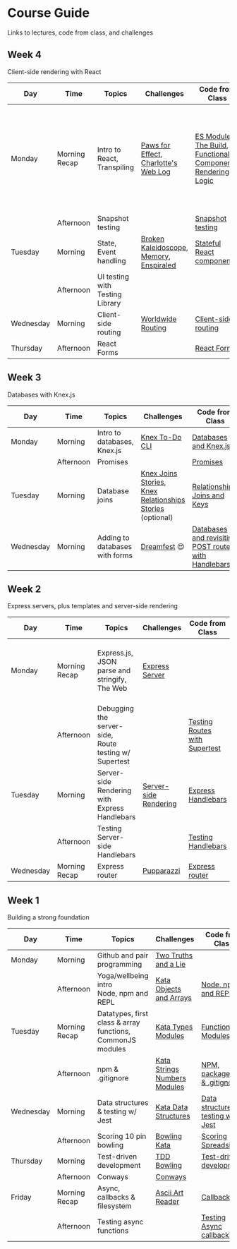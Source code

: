 # Course Guide
Links to lectures, code from class, and challenges

## Week 4
Client-side rendering with React

| Day       | Time              | Topics                                                                  | Challenges                                                                                              | Code from Class                                                                                           | Video Lectures                                                                                                                                                                                                                                                                                                                                                                                    |
| --------- | ----------------- | ----------------------------------------------------------------------- | ------------------------------------------------------------------------------------------------------- |---------------------------------------------------------------------------------------------------------- | ----------------------------------------------------- | 
| Monday    | Morning Recap          | Intro to React,<br> Transpiling| [Paws for Effect](https://github.com/horoeka-2021/react-paws-for-effect?organization=horoeka-2021&organization=horoeka-2021),<br> [Charlotte's Web Log](https://github.com/horoeka-2021/charlottes-web-log?organization=horoeka-2021&organization=horoeka-2021)                                             | [ES Modules](https://github.com/horoeka-2021/video-lectures/tree/main/react/import-export),<br> [The Build](https://github.com/horoeka-2021/video-lectures/tree/main/react/building),<br> [Functional Components](https://github.com/horoeka-2021/video-lectures/tree/main/react/components-props),<br> [Rendering Logic](https://github.com/horoeka-2021/video-lectures/tree/main/react/rendering-logic)                | [Web Architecture](https://www.youtube.com/watch?v=jf4v1bpuph0&list=PL_AE4CqTqcwIzLS7JDbYprcQ6Kwd8pjM-&index=25&t=13s),<br> [The Virtual DOM](https://www.youtube.com/watch?v=TigsO8_qw1c&list=PL_AE4CqTqcwIzLS7JDbYprcQ6Kwd8pjM-&index=25),<br> [ES Modules](https://www.youtube.com/watch?v=DXOl6Z7-mNo&list=PL_AE4CqTqcwIzLS7JDbYprcQ6Kwd8pjM-&index=26),<br> [React Build with Webpack](https://www.youtube.com/watch?v=w2XzhnOHx9I&list=PL_AE4CqTqcwIzLS7JDbYprcQ6Kwd8pjM-&index=27),<br> [Functional Components](https://www.youtube.com/watch?v=Z1dV9ZwhrXo&list=PL_AE4CqTqcwIzLS7JDbYprcQ6Kwd8pjM-&index=28),<br> [Rendering Logic](https://www.youtube.com/watch?v=qRc1pjJ5fMw&list=PL_AE4CqTqcwIzLS7JDbYprcQ6Kwd8pjM-&index=29)         |
||Afternoon|Snapshot testing||[Snapshot testing](https://github.com/horoeka-2021/code-from-class/tree/main/week4/mon-pm)|[Snapshot testing](https://www.youtube.com/watch?v=O8km4LwJWE0&list=PL_AE4CqTqcwIzLS7JDbYprcQ6Kwd8pjM-&index=30)|
|Tuesday|Morning|State,<br> Event handling|[Broken Kaleidoscope](https://github.com/horoeka-2021/broken-kaleidoscope),<br> [Memory](https://github.com/horoeka-2021/memory),<br> [Enspiraled](https://github.com/horoeka-2021/enspiraled)|[Stateful React components](https://github.com/horoeka-2021/code-from-class/tree/main/week4/tue-am)|[Stateful React components](https://www.youtube.com/watch?v=LRggoccknno&list=PL_AE4CqTqcwIzLS7JDbYprcQ6Kwd8pjM-&index=32)|
||Afternoon|UI testing with Testing Library|||[UI testing](https://www.youtube.com/watch?v=eoDq5XUWyK8&list=PL_AE4CqTqcwIzLS7JDbYprcQ6Kwd8pjM-&index=33)|
|Wednesday |Morning |Client-side routing |[Worldwide Routing](https://github.com/horoeka-2021/worldwide-routing) |[Client-side routing](https://github.com/horoeka-2021/code-from-class/tree/main/week4/wed-am)||
|Thursday|Afternoon|React Forms||[React Forms](https://github.com/horoeka-2021/code-from-class/tree/main/week4/thurs-pm)|[React forms](https://www.youtube.com/watch?v=kC7JRO-D6DA&list=PL_AE4CqTqcwIzLS7JDbYprcQ6Kwd8pjM-&index=35)|


## Week 3
Databases with Knex.js

| Day       | Time              | Topics                                                                  | Challenges                                                                                              | Code from Class                                                                                           | Video Lectures                                                                                                                                                                                                                                                                                                                                                                                    |
| --------- | ----------------- | ----------------------------------------------------------------------- | ------------------------------------------------------------------------------------------------------- |---------------------------------------------------------------------------------------------------------- | ----------------------------------------------------- | 
| Monday    | Morning           | Intro to databases,<br> Knex.js                                             | [Knex To-Do CLI](https://github.com/horoeka-2021/knex-todo-cli)                                             | [Databases and Knex.js](https://github.com/horoeka-2021/code-from-class/tree/main/week3/mon-am)                      | [Databases, Knex and CLI](https://youtu.be/emz1Z_N_vvI)         |
|           | Afternoon         | Promises                                                                ||[Promises](https://github.com/horoeka-2021/code-from-class/tree/main/week3/mon-pm)|[Promises](https://www.youtube.com/watch?v=TxzNdIidhIs&list=PL_AE4CqTqcwIzLS7JDbYprcQ6Kwd8pjM-&index=20)|
| Tuesday   | Morning           | Database joins  | [Knex Joins Stories](https://github.com/horoeka-2021/knex-joins-stories),<br> [Knex Relationships Stories](https://github.com/horoeka-2021/knex-relationships-stories) (optional)  |[Relationships, Joins and Keys](https://github.com/horoeka-2021/code-from-class/tree/main/week3/tues-am) |[Joins and Relationships](https://www.youtube.com/watch?v=-h67gbMV-0E&list=PL_AE4CqTqcwIzLS7JDbYprcQ6Kwd8pjM-&index=21) |||Afternoon |Testing databases  |                                                                         |[Testing Databases](https://github.com/horoeka-2021/code-from-class/tree/main/week3/tues-pm)|[Testing Databases]()|
|Wednesday |Morning |Adding to databases with forms | [Dreamfest](https://github.com/horoeka-2021/dreamfest?organization=horoeka-2021&organization=horoeka-2021) 😍 | [Databases and revisiting POST routes with Handlebars](https://github.com/horoeka-2021/code-from-class/tree/main/week3/wed-am) | [Adding to Databases](https://www.youtube.com/watch?v=9gMto_P7naU) |


## Week 2

Express servers, plus templates and server-side rendering

| Day       | Time              | Topics                                                                  | Challenges                                                                                              | Code from Class                                                                                           | Video Lectures                                                                                                                                                                                                                                                                                                                                                                                    |
| --------- | ----------------- | ----------------------------------------------------------------------- | ------------------------------------------------------------------------------------------------------- |---------------------------------------------------------------------------------------------------------- | ------------------------------------------------------------------------------------------------------------------------------------------------------------------------------------------------------------------------------------------------------------------------------------------------------------------------------------------------------------------------------------------------- | 
| Monday    | Morning Recap     | Express.js,<br> JSON parse and stringify,<br> The Web                   | [Express Server](https://github.com/horoeka-2021/express-server)                                        |                                                                                                           | [Creating an Express Web Server](https://www.youtube.com/watch?v=v1clDD5vh7I&list=PL_AE4CqTqcwIzLS7JDbYprcQ6Kwd8pjM-&index=12),<br> [JSON.parse() & JSON.stringify()](https://www.youtube.com/watch?v=1aIwr6LVCU8&list=PL_AE4CqTqcwIzLS7JDbYprcQ6Kwd8pjM-&index=12&t=1s),<br> [How the Web Works](https://www.youtube.com/watch?v=7IuGqRfNU54&list=PL_AE4CqTqcwIzLS7JDbYprcQ6Kwd8pjM-&index=14)   |                                                                                                                                                                                      
|           | Afternoon         | Debugging the server-side,<br> Route testing w/ Supertest               |                                                                                                         | [Testing Routes with Supertest](https://github.com/horoeka-2021/code-from-class/tree/main/week2/mon-pm)   | [Testing Routes with Supertest](https://www.youtube.com/watch?v=2YpQ308g7IY&list=PL_AE4CqTqcwIzLS7JDbYprcQ6Kwd8pjM-&index=14)                                                                                                                                                                                                                                                                     |
| Tuesday   | Morning           | Server-side Rendering with Express Handlebars                           | [Server-side Rendering](https://github.com/horoeka-2021/server-side-rendering)                          | [Express Handlebars](https://github.com/horoeka-2021/code-from-class/tree/main/week2/tue-am)              | [Handlebars](),<br> [Lecture slides](https://www.figma.com/proto/jEfDQmuViRYRF8pa34rTji/Express-Handlebars-(Eleanor)?node-id=1105%3A16&scaling=contain&page-id=0%3A1&starting-point-node-id=1105%3A16)                                                                                                                                                                                            |
|           | Afternoon         | Testing Server-side Handlebars                                          |                                                                                                         | [Testing Handlebars](https://github.com/horoeka-2021/code-from-class/tree/main/week2/tue-pm)              | [Testing Sever-side Handlebars](https://www.youtube.com/watch?v=stVpX84_0KY&list=PL_AE4CqTqcwIzLS7JDbYprcQ6Kwd8pjM-&index=17)                                                                                                                                                                                                                                                                     |
| Wednesday | Morning Recap     | Express router                                                          | [Pupparazzi](https://github.com/horoeka-2021/pupparazzi)                                                | [Express router](https://github.com/horoeka-2021/video-lectures/tree/main/express/router)                 | [Express Router](https://www.youtube.com/watch?v=Na3hWXoIIlE&list=PL_AE4CqTqcwIzLS7JDbYprcQ6Kwd8pjM-&index=17&t=290s)                                                                                                                                                                                                                                                                             |

## Week 1
Building a strong foundation


| Day       | Time              | Topics                                                                   | Challenges                                                                                              | Code from Class                                                                                                                                                                               | Video Lectures  |
| --------- | ----------------- | ----------------------------------------------------------------------- | ------------------------------------------------------------------------------------------------------- |---------------------------------------------------------------------------------------------------------------------------------------------------------------------------------------------- | ----------------------------------------------------------------------------------------------------------------------------------------------------------------------------------------------------------------------------------------------------------------------------------------------------------------------------------------------| 
| Monday    | Morning           | Github and pair programming                                             | [Two Truths and a Lie](https://github.com/horoeka-2021/two-truths-and-a-lie)                            |                                                                                                                                                                                               |                                                                                                                                                                                                                                                                                                                                               |
|           | Afternoon         | Yoga/wellbeing intro<br> Node, npm and REPL                             | [Kata Objects and Arrays](https://github.com/horoeka-2021/kata-objects-and-arrays)                      | [Node, npm and REPL](https://github.com/horoeka-2021/code-from-class/tree/main/week1/mon-pm)                                                                                                  | [Node, npm and REPL](https://www.youtube.com/watch?v=DPq7VNj2NgI&list=PL_AE4CqTqcwIzLS7JDbYprcQ6Kwd8pjM-&index=1)                                                                                                                                                                                                                             |
| Tuesday   | Morning Recap     | Datatypes, first class & array functions, CommonJS modules              | [Kata Types Modules](https://github.com/horoeka-2021/kata-types-modules)                                | [Functions](https://github.com/horoeka-2021/video-lectures/tree/main/javascript-fundamentals/functions),<br> [Modules](https://github.com/horoeka-2021/video-lectures/tree/main/node/modules) | [Data Types](https://www.youtube.com/watch?v=bejVI4FLv5o&list=PL_AE4CqTqcwIzLS7JDbYprcQ6Kwd8pjM-&index=3),<br> [Functions](https://www.youtube.com/watch?v=3SO_Wyv2vAE&list=PL_AE4CqTqcwIzLS7JDbYprcQ6Kwd8pjM-&index=4),<br> [Common JS Modules](https://www.youtube.com/watch?v=03Xc8Snd8B8&list=PL_AE4CqTqcwIzLS7JDbYprcQ6Kwd8pjM-&index=5) |
|           | Afternoon         | npm & .gitignore                                                        | [Kata Strings Numbers Modules](https://github.com/horoeka-2021/kata-strings-numbers-modules)            | [NPM, package.json & .gitignore](https://github.com/horoeka-2021/code-from-class/tree/main/week1/tue-pm)                                                                                      | [NPM, package.json & .gitignore](https://www.youtube.com/watch?v=mMvqVSO0_ZI&list=PL_AE4CqTqcwIzLS7JDbYprcQ6Kwd8pjM-&index=6)                                                                                                                                                                                                                 |
| Wednesday | Morning           | Data structures & testing w/ Jest                                       | [Kata Data Structures](https://github.com/horoeka-2021/kata-data-structures)                            | [Data structures & testing w/ Jest](https://github.com/horoeka-2021/code-from-class/tree/main/week1/wed-am)                                                                                   | [Data structures & testing w/ Jest](https://www.youtube.com/watch?v=MBil3v5hkbI&list=PL_AE4CqTqcwIzLS7JDbYprcQ6Kwd8pjM-&index=7)                                                                                                                                                                                                              |
|           | Afternoon         | Scoring 10 pin bowling                                                  | [Bowling Kata](https://github.com/horoeka-2021/bowling-kata)                                            | [Scoring Spreadsheet](https://docs.google.com/spreadsheets/d/1AzTo3Hqsivv-WtcrFn4GBBdWoiJ4vgz2WeaUlQHGyvg/edit#gid=0)                                                                         |                                                                                                                                                                                                                                                                                                                                               |
| Thursday  | Morning           | Test-driven development                                                 | [TDD Bowling](https://github.com/horoeka-2021/tdd-bowling-kata)                                         | [Test-driven development](https://github.com/horoeka-2021/code-from-class/tree/main/week1/thurs-am)                                                                                           | [TDD](https://www.youtube.com/watch?v=2Xh5Zcb_xPw&list=PL_AE4CqTqcwIzLS7JDbYprcQ6Kwd8pjM-&index=7)                                                                                                                                                                                                                                            |
|           | Afternoon         | Conways                                                                 | [Conways](https://github.com/horoeka-2021/conways)                                                      |                                                                                                                                                                                               |                                                                                                                                                                                                                                                                                                                                               |
| Friday    | Morning Recap           | Async, callbacks & filesystem                                           | [Ascii Art Reader](https://github.com/horoeka-2021/ascii-art-reader)                                    | [Callbacks](https://github.com/horoeka-2021/video-lectures/tree/main/node/callbacks-fs)                                                                                                       | [Callbacks & the filesystem](https://www.youtube.com/watch?v=dx-2-UrZ0dQ&list=PL_AE4CqTqcwIzLS7JDbYprcQ6Kwd8pjM-&index=9)                                                                                                                                                                                                                     |
|           | Afternoon         | Testing async functions                                                 |                                                                                                         | [Testing Async callbacks](https://github.com/horoeka-2021/code-from-class/tree/main/week1/fri-pm)                                                                                             | [Testing Async Callbacks](https://www.youtube.com/watch?v=eo5qCUY1ejo&list=PL_AE4CqTqcwIzLS7JDbYprcQ6Kwd8pjM-&index=10)                                                                                                                                                                                                                       |

